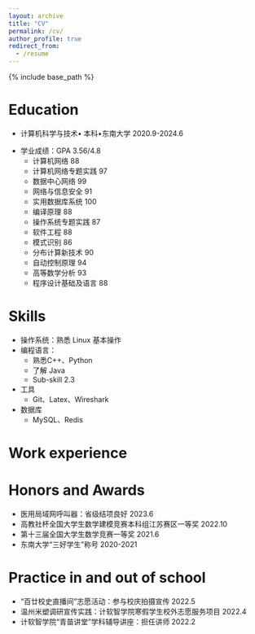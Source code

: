 ```yaml
---
layout: archive
title: "CV"
permalink: /cv/
author_profile: true
redirect_from:
  - /resume
---
```


{% include base_path %}

Education
======
* 计算机科学与技术• 本科•东南大学 2020.9-2024.6
<!-- * M.S. in Jekyll, GitHub University, 2014
* Ph.D in Version Control Theory, GitHub University, 2018 (expected) -->
* 学业成绩：GPA 3.56/4.8 
  * 计算机网络 88
  * 计算机网络专题实践 97
  * 数据中心网络   99
  * 网络与信息安全 91
  * 实用数据库系统 100
  * 编译原理 88
  * 操作系统专题实践 87
  * 软件工程 88
  * 模式识别 86
  * 分布计算新技术 90
  * 自动控制原理 94
  * 高等数学分析 93
  * 程序设计基础及语言 88

<!-- * Summer 2015: Research Assistant
  * Github University
  * Duties included: Tagging issues
  * Supervisor: Professor Git

* Fall 2015: Research Assistant
  * Github University
  * Duties included: Merging pull requests
  * Supervisor: Professor Hub -->
  
Skills
======
* 操作系统：熟悉 Linux 基本操作
* 编程语言：
  * 熟悉C++、Python
  * 了解 Java
  * Sub-skill 2.3
* 工具
  * Git、Latex、Wireshark
* 数据库
  * MySQL、Redis

Work experience
======


Honors and Awards
======
<!-- 将年份居右对齐 -->
* 医用局域网呼叫器：省级结项良好 2023.6       
* 高教社杯全国大学生数学建模竞赛本科组江苏赛区一等奖 2022.10
* 第十三届全国大学生数学竞赛一等奖 2021.6
* 东南大学“三好学生”称号 2020-2021

Practice in and out of school
======
* “百廿校史直播间”志愿活动：参与校庆拍摄宣传 2022.5
* 温州米塑调研宣传实践：计软智学院寒假学生校外志愿服务项目 2022.4
* 计软智学院“青苗讲堂”学科辅导讲座：担任讲师 2022.2


<!-- Publications
======
  <ul>{% for post in site.publications %}
    {% include archive-single-cv.html %}
  {% endfor %}</ul>
  
Talks
======
  <ul>{% for post in site.talks %}
    {% include archive-single-talk-cv.html %}
  {% endfor %}</ul>
  
Teaching
======
  <ul>{% for post in site.teaching %}
    {% include archive-single-cv.html %}
  {% endfor %}</ul>
  
Service and leadership
======
* Currently signed in to 43 different slack teams -->
